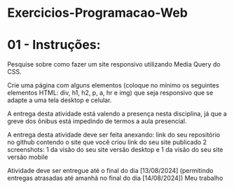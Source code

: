 # Exercicios-Programacao-Web
# 01 -   Instruções:
Pesquise sobre como fazer um site responsivo utilizando Media Query do CSS.

Crie uma página com alguns elementos (coloque no mínimo os seguintes elementos HTML: div, h1, h2, p, a, hr e img) que seja responsivo que se adapte a uma tela desktop e celular.

A entrega desta atividade está valendo a presença nesta disciplina, já que a greve dos ônibus está impedindo de termos a aula presencial.

A entrega desta atividade deve ser feita anexando:
link do seu repositório no github contendo o site que você criou
link do seu site publicado
2 screenshots: 1 da visão do seu site versão desktop e 1 da visão do seu site versão mobile

Atividade deve ser entregue até o final do dia [13/08/2024] (permitindo entregas atrasadas até amanhã no final do dia [14/08/2024])
Meu trabalho


 